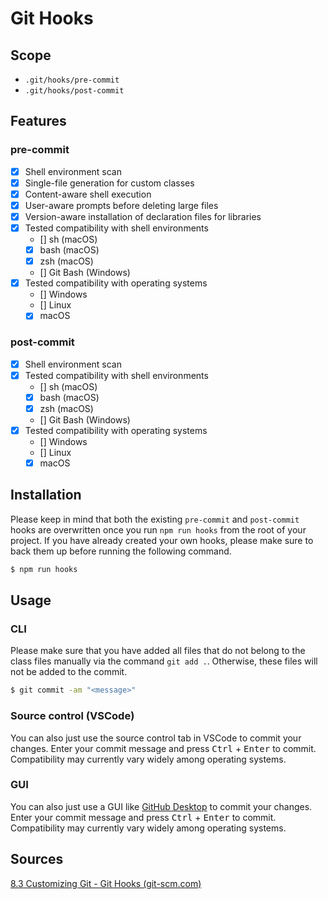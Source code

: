 # Git Hooks

## Scope

- `.git/hooks/pre-commit`
- `.git/hooks/post-commit`

## Features

### pre-commit

- [x] Shell environment scan
- [x] Single-file generation for custom classes
- [x] Content-aware shell execution
- [x] User-aware prompts before deleting large files
- [x] Version-aware installation of declaration files for libraries
- [x] Tested compatibility with shell environments
  - [] sh (macOS)
  - [x] bash (macOS)
  - [x] zsh (macOS)
  - [] Git Bash (Windows)
- [x] Tested compatibility with operating systems
  - [] Windows
  - [] Linux
  - [x] macOS

### post-commit

- [x] Shell environment scan
- [x] Tested compatibility with shell environments
  - [] sh (macOS)
  - [x] bash (macOS)
  - [x] zsh (macOS)
  - [] Git Bash (Windows)
- [x] Tested compatibility with operating systems
  - [] Windows
  - [] Linux
  - [x] macOS

## Installation

Please keep in mind that both the existing `pre-commit` and `post-commit` hooks are overwritten once you run `npm run hooks` from the root of your project. If you have already created your own hooks, please make sure to back them up before running the following command.

```bash
$ npm run hooks
```

## Usage

### CLI

Please make sure that you have added all files that do not belong to the class files manually via the command `git add .`. Otherwise, these files will not be added to the commit.

```bash
$ git commit -am "<message>"
```

### Source control (VSCode)

You can also just use the source control tab in VSCode to commit your changes. Enter your commit message and press <kbd>Ctrl</kbd> + <kbd>Enter</kbd> to commit. Compatibility may currently vary widely among operating systems.

### GUI

You can also just use a GUI like [GitHub Desktop](https://desktop.github.com) to commit your changes. Enter your commit message and press <kbd>Ctrl</kbd> + <kbd>Enter</kbd> to commit. Compatibility may currently vary widely among operating systems.

## Sources

[8.3 Customizing Git - Git Hooks (git-scm.com)](https://git-scm.com/book/en/v2/Customizing-Git-Git-Hooks)
